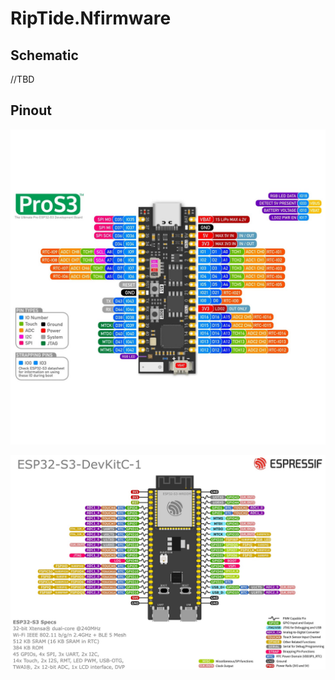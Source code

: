 # RipTide.Nfirmware

## Schematic

//TBD

## Pinout

![ProS3 ESP32 S3](Resources/unexpected-maker-esp32-pros3-pinout.jpg)

![ESP32 S3 DevKitC 1](Resources/esp32s3-dev-kit-c-1-pinout.jpg)
